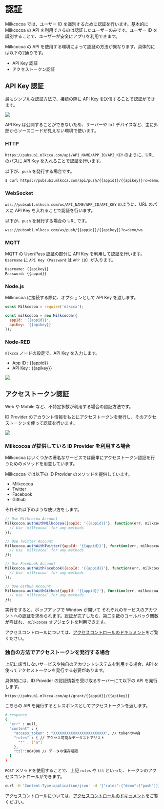 # 認証

Milkcocoa では、ユーザー ID を識別するために認証を行います。基本的に Milkcocoa の API を利用できるのは認証したユーザーのみです。ユーザー ID を識別することで、ユーザーが安全にアプリを利用できます。

Milkcocoa の API を使用する環境によって認証の方法が異なります。具体的には以下の2通りです。

- API Key 認証
- アクセストークン認証

## API Key 認証

最もシンプルな認証方法で、接続の際に API Key を送信することで認証ができます。

![](/img/guides-auth-api-key.svg)

API Key は公開することができないため、サーバーや IoT デバイスなど、主に外部からソースコードが見えない環境で使います。

### HTTP

`https://pubsub1.mlkcca.com/api/API_NAME/APP_ID/API_KEY` のように、URL のパスに API Key を入れることで認証を行います。

以下が、`push` を発行する場合です。

```bash
$ curl https://pubsub1.mlkcca.com/api/push/{{appid}}/{{apikey}}?c=demo/http\&v=10
```

### WebSocket

`wss://pubsub1.mlkcca.com/ws/API_NAME/APP_ID/API_KEY` のように、URL のパスに API Key を入れることで認証を行います。

以下が、`push` を発行する場合の URL です。

```bash
wss://pubsub1.mlkcca.com/ws/push/{{appid}}/{{apikey}}?c=demo/ws
```

### MQTT

MQTT の User/Pass 認証の部分に API Key を利用して認証を行います。`Username` に `API Key`（`Password` は `APP ID`）が入ります。

```bash
Username: {{apikey}}
Password: {{appid}}
```

### Node.js

Milkcocoa に接続する際に、オプションとして API Key を渡します。

```js
const Milkcocoa = require('mlkcca');

const milkcocoa = new Milkcocoa({
  appId: '{{appid}}',
  apiKey: '{{apikey}}'
});
```

### Node-RED

`mlkcca` ノードの設定で、API Key を入力します。

- App ID : {{appid}}
- API Key : {{apikey}}

![](/img/get-started-node-red-settings.png)


## アクセストークン認証

Web や Mobile など、不特定多数が利用する場合の認証方法です。

ID Provider のアカウント情報をもとにアクセストークンを発行し、そのアクセストークンを使って認証を行います。

![](/img/guides-auth-access-token.svg)

### Milkcocoa が提供している ID Provider を利用する場合

Milkcocoa はいくつかの著名なサービスでは簡単にアクセストークン認証を行うためのメソッドを用意しています。

Milkcocoa では以下の ID Provider のメソッドを提供しています。

- Milkcocoa
- Twitter
- Facebook
- Github

それぞれ以下のような使い方をします。

```js
// Use Milkcocoa Account
Milkcocoa.authWithMilkcocoa({appId: '{{appid}}'}, function(err, milkcocoa) {
  // Use `milkcocoa` for any methods
});

// Use Twitter Account
Milkcocoa.authWithTwitter({appId: '{{appid}}'}, function(err, milkcocoa) {
  // Use `milkcocoa` for any methods
});

// Use Facebook Account
Milkcocoa.authWithFacebook({appId: '{{appid}}'}, function(err, milkcocoa) {
  // Use `milkcocoa` for any methods
});

// Use Github Account
Milkcocoa.authWithGithub({appId: '{{appid}}'}, function(err, milkcocoa) {
  // Use `milkcocoa` for any methods
});
```

実行をすると、ポップアップで Window が開いて それぞれのサービスのアカウントへの認証を求められます。認証が完了したら、第二引数のコールバック関数が呼ばれ、 `milkcocoa` オブジェクトを利用できます。

アクセスコントロールについては、<a href="{{accessPath}}">アクセスコントロールのドキュメント</a>をご覧ください。


### 独自の方法でアクセストークンを発行する場合

上記に該当しないサービスや独自のアカウントシステムを利用する場合、API を使ってアクセストークンを発行する必要があります。

具体的には、ID Provider の認証情報を受け取るサーバーにて以下の API を発行します。

```bash
https://pubsub1.mlkcca.com/api/grant/{{appid}}/{{apikey}}
```

こちらの API を発行するとレスポンスとしてアクセストークンを返します。

```bash
# response
{
  "err" : null,
  "content" : {
    "access_token" : "XXXXXXXXXXXXXXXXXXXXXXXX", // tokenの中身
    "rules" : { // アクセス可能なデータストアリスト
      "*" : ["a"]
    },
    "ttl":864000 // データの保存期限
  }
}
```

`POST` メソッドを使用することで、上記 `rules` や `ttl` といった、トークンのアクセスコントロールができます。

```bash
curl -H 'Content-Type:application/json' -d '{"rules":{"demo":["push"]}}' https://pubsub1.mlkcca.com/api/grant/{{appid}}/{{apikey}}
```

アクセスコントロールについては、<a href="{{accessPath}}">アクセスコントロールのドキュメント</a>をご覧ください。